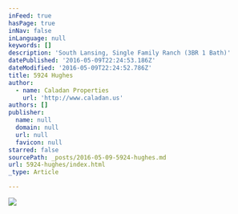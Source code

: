 ```yaml
---
inFeed: true
hasPage: true
inNav: false
inLanguage: null
keywords: []
description: 'South Lansing, Single Family Ranch (3BR 1 Bath)'
datePublished: '2016-05-09T22:24:53.186Z'
dateModified: '2016-05-09T22:24:52.786Z'
title: 5924 Hughes
author:
  - name: Caladan Properties
    url: 'http://www.caladan.us'
authors: []
publisher:
  name: null
  domain: null
  url: null
  favicon: null
starred: false
sourcePath: _posts/2016-05-09-5924-hughes.md
url: 5924-hughes/index.html
_type: Article

---
```

![](https://the-grid-user-content.s3-us-west-2.amazonaws.com/0b4fb970-8d39-4348-8d4e-0c9955991bc3.jpg)